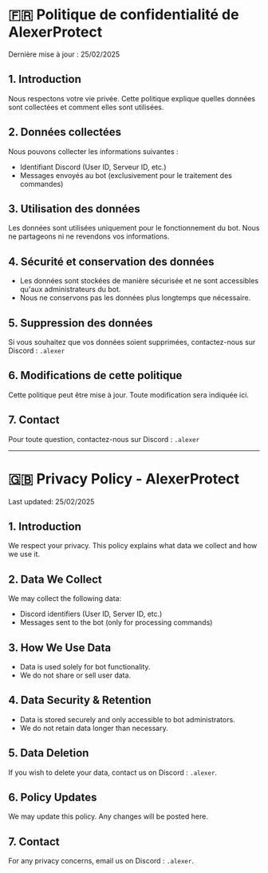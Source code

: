 # 🇫🇷 Politique de confidentialité de AlexerProtect

Dernière mise à jour : 25/02/2025

## 1. Introduction
Nous respectons votre vie privée. Cette politique explique quelles données sont collectées et comment elles sont utilisées.

## 2. Données collectées
Nous pouvons collecter les informations suivantes :
- Identifiant Discord (User ID, Serveur ID, etc.)
- Messages envoyés au bot (exclusivement pour le traitement des commandes)

## 3. Utilisation des données
Les données sont utilisées uniquement pour le fonctionnement du bot. Nous ne partageons ni ne revendons vos informations.

## 4. Sécurité et conservation des données
- Les données sont stockées de manière sécurisée et ne sont accessibles qu'aux administrateurs du bot.
- Nous ne conservons pas les données plus longtemps que nécessaire.

## 5. Suppression des données
Si vous souhaitez que vos données soient supprimées, contactez-nous sur Discord : `.alexer`

## 6. Modifications de cette politique
Cette politique peut être mise à jour. Toute modification sera indiquée ici.

## 7. Contact
Pour toute question, contactez-nous sur Discord : `.alexer`

-------------------

# 🇬🇧 Privacy Policy - AlexerProtect

Last updated: 25/02/2025

## 1. Introduction
We respect your privacy. This policy explains what data we collect and how we use it.

## 2. Data We Collect
We may collect the following data:
- Discord identifiers (User ID, Server ID, etc.)
- Messages sent to the bot (only for processing commands)

## 3. How We Use Data
- Data is used solely for bot functionality.
- We do not share or sell user data.

## 4. Data Security & Retention
- Data is stored securely and only accessible to bot administrators.
- We do not retain data longer than necessary.

## 5. Data Deletion
If you wish to delete your data, contact us on Discord : `.alexer`.

## 6. Policy Updates
We may update this policy. Any changes will be posted here.

## 7. Contact
For any privacy concerns, email us on Discord : `.alexer`.
